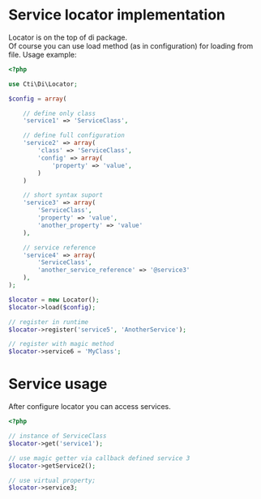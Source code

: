 # Service locator implementation

Locator is on the top of di package.  
Of course you can use load method (as in configuration) for loading from file.
Usage example:

```php
<?php

use Cti\Di\Locator;

$config = array(

    // define only class
    'service1' => 'ServiceClass',

    // define full configuration
    'service2' => array(
        'class' => 'ServiceClass',
        'config' => array(
            'property' => 'value',
        )
    )

    // short syntax suport
    'service3' => array(
        'ServiceClass',
        'property' => 'value', 
        'another_property' => 'value'
    ),

    // service reference
    'service4' => array(
        'ServiceClass',
        'another_service_reference' => '@service3'
    ),
);

$locator = new Locator();
$locator->load($config);

// register in runtime
$locator->register('service5', 'AnotherService');

// register with magic method
$locator->service6 = 'MyClass';

```

# Service usage
After configure locator you can access services.

```php
<?php

// instance of ServiceClass
$locator->get('service1');

// use magic getter via callback defined service 3
$locator->getService2();

// use virtual property;
$locator->service3;

```